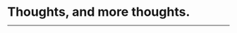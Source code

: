 <html><body><main class="wp-block-group" style="margin-top:var(--wp--preset--spacing--50);margin-bottom:var(--wp--preset--spacing--70)"><!-- wp:heading {"level":1,"align":"wide","style":{"spacing":{"margin":{"bottom":"var:preset|spacing|60"}}}} -->
<h1 class="wp-block-heading alignwide" style="margin-bottom:var(--wp--preset--spacing--60)">Thoughts, and more thoughts. </h1>
<!-- /wp:heading -->

<!-- wp:query {"queryId":0,"query":{"perPage":10,"pages":0,"offset":0,"postType":"post","order":"desc","orderBy":"date","author":"","search":"","exclude":[],"sticky":"","inherit":true},"align":"wide","layout":{"type":"constrained"}} -->
<div class="wp-block-query alignwide"><!-- wp:post-template {"align":"wide","layout":{"type":"grid","columnCount":3}} -->
<!-- wp:post-featured-image {"isLink":true,"width":"100%","height":"max(15vw, 30vh)","align":"wide"} /-->

<!-- wp:post-title {"isLink":true} /-->

<!-- wp:post-excerpt /-->

<!-- wp:post-date {"isLink":true} /-->

<!-- wp:spacer {"height":"var(\u002d\u002dwp\u002d\u002dpreset\u002d\u002dspacing\u002d\u002d40)"} -->
<div style="height:var(--wp--preset--spacing--40)" aria-hidden="true" class="wp-block-spacer"></div>
<!-- /wp:spacer -->
<!-- /wp:post-template -->

<!-- wp:query-pagination {"paginationArrow":"arrow","align":"wide","layout":{"type":"flex","justifyContent":"space-between"}} -->
<!-- wp:query-pagination-previous {"label":"Newer Posts"} /-->

<!-- wp:query-pagination-next {"label":"Older Posts"} /-->
<!-- /wp:query-pagination --></div>
<!-- /wp:query -->

<!-- wp:spacer {"height":"var(\u002d\u002dwp\u002d\u002dpreset\u002d\u002dspacing\u002d\u002d60)"} -->
<div style="height:var(--wp--preset--spacing--60)" aria-hidden="true" class="wp-block-spacer"></div>
<!-- /wp:spacer -->

<!-- wp:columns {"align":"wide"} -->
<div class="wp-block-columns alignwide"><!-- wp:column -->
<div class="wp-block-column"><!-- wp:separator -->
<hr class="wp-block-separator has-alpha-channel-opacity">
<!-- /wp:separator --></div>
<!-- /wp:column --></div>
<!-- /wp:columns --></main>
<!-- /wp:group -->

<!-- wp:template-part {"slug":"footer","theme":"twentytwentythree","tagName":"footer"} /--></body></html>